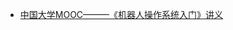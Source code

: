 + [中国大学MOOC———《机器人操作系统入门》讲义](https://sychaichangkun.gitbooks.io/ros-tutorial-icourse163/content/chapter2/2.4.html)